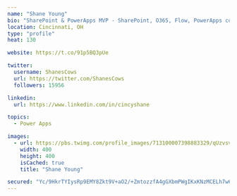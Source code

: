 ```yaml
---
name: "Shane Young"
bio: "SharePoint & PowerApps MVP - SharePoint, O365, Flow, PowerApps consulting? @PowerApps911 | Pure Snark? You found it."
location: Cincinnati, OH
type: "profile"
heat: 130

website: https://t.co/91p5BQ3pUe

twitter:
  username: ShanesCows
  url: https://twitter.com/ShanesCows
  followers: 15956

linkedin:
  url: https://www.linkedin.com/in/cincyshane

topics:
  - Power Apps

images:
  - url: https://pbs.twimg.com/profile_images/713100007398883329/qUzvsvQ3_400x400.jpg
    width: 400
    height: 400
    isCached: true
    title: "Shane Young"

secured: "Yc/9HkrTYIysRp9EMY8Zkt9V+aO2/+ZmtozzfA4gGXbmPWgIKxKNzMCELh7w6DzEpizJrFboxkcS8h/pbtKVKAeXtj0RHaOPaUkgBqioPfr78fg1jbhLzUuBs+7OfNXMhTccHLkx4Gw3dQGS6bPOxbxskuVkxuF73FQ6KM+DN74TvkidzQsUHs2GNu/KIvPSLcpJ0EXfifAbzlso6jF8AP0DR3LfOj+w+UPKhMemjrHO+B4VXCgsoL5ByBHnpnjLT3D9ueiA+taoHiu3dU4WLlqNkkGsTKxqBGCzdZpAXIav80hRtNCMuDrBeOBz30h6Y87LrtHYDOYJURk6hqTs185VJIrxSWXUdxa2D+Xec7ljnlZjkrl/1K0ewWEvQqczcCmlyTUP+mImUrL5V1xvU8FJ3a0uFbWSaP7TgDubrdE=;Z+JLfVFDXpEiVnKXIGe6og=="
---
```



